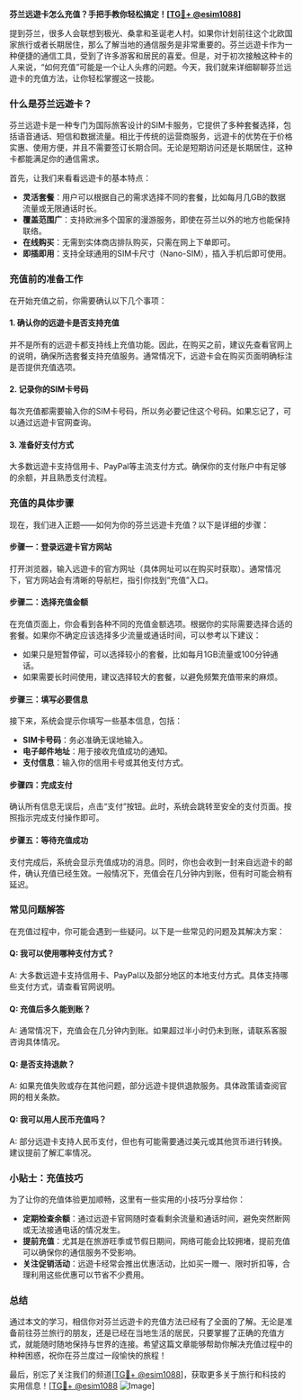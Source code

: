 **芬兰远遊卡怎么充值？手把手教你轻松搞定！[[TG💪+ @esim1088](https://t.me/s/esim1088)]**

提到芬兰，很多人会联想到极光、桑拿和圣诞老人村。如果你计划前往这个北欧国家旅行或者长期居住，那么了解当地的通信服务是非常重要的。芬兰远遊卡作为一种便捷的通信工具，受到了许多游客和居民的喜爱。但是，对于初次接触这种卡的人来说，“如何充值”可能是一个让人头疼的问题。今天，我们就来详细聊聊芬兰远遊卡的充值方法，让你轻松掌握这一技能。

### 什么是芬兰远遊卡？

芬兰远遊卡是一种专门为国际旅客设计的SIM卡服务，它提供了多种套餐选择，包括语音通话、短信和数据流量。相比于传统的运营商服务，远遊卡的优势在于价格实惠、使用方便，并且不需要签订长期合同。无论是短期访问还是长期居住，这种卡都能满足你的通信需求。

首先，让我们来看看远遊卡的基本特点：
- **灵活套餐**：用户可以根据自己的需求选择不同的套餐，比如每月几GB的数据流量或无限通话时长。
- **覆盖范围广**：支持欧洲多个国家的漫游服务，即使在芬兰以外的地方也能保持联络。
- **在线购买**：无需到实体商店排队购买，只需在网上下单即可。
- **即插即用**：支持全球通用的SIM卡尺寸（Nano-SIM），插入手机后即可使用。

### 充值前的准备工作

在开始充值之前，你需要确认以下几个事项：

#### 1. 确认你的远遊卡是否支持充值
并不是所有的远遊卡都支持线上充值功能。因此，在购买之前，建议先查看官网上的说明，确保所选套餐支持充值服务。通常情况下，远遊卡会在购买页面明确标注是否提供充值选项。

#### 2. 记录你的SIM卡号码
每次充值都需要输入你的SIM卡号码，所以务必要记住这个号码。如果忘记了，可以通过远遊卡官网查询。

#### 3. 准备好支付方式
大多数远遊卡支持信用卡、PayPal等主流支付方式。确保你的支付账户中有足够的余额，并且熟悉支付流程。

### 充值的具体步骤

现在，我们进入正题——如何为你的芬兰远遊卡充值？以下是详细的步骤：

#### 步骤一：登录远遊卡官方网站
打开浏览器，输入远遊卡的官方网址（具体网址可以在购买时获取）。通常情况下，官方网站会有清晰的导航栏，指引你找到“充值”入口。

#### 步骤二：选择充值金额
在充值页面上，你会看到各种不同的充值金额选项。根据你的实际需要选择合适的套餐。如果你不确定应该选择多少流量或通话时间，可以参考以下建议：
- 如果只是短暂停留，可以选择较小的套餐，比如每月1GB流量或100分钟通话。
- 如果需要长时间使用，建议选择较大的套餐，以避免频繁充值带来的麻烦。

#### 步骤三：填写必要信息
接下来，系统会提示你填写一些基本信息，包括：
- **SIM卡号码**：务必准确无误地输入。
- **电子邮件地址**：用于接收充值成功的通知。
- **支付信息**：输入你的信用卡号或其他支付方式。

#### 步骤四：完成支付
确认所有信息无误后，点击“支付”按钮。此时，系统会跳转至安全的支付页面。按照指示完成支付操作即可。

#### 步骤五：等待充值成功
支付完成后，系统会显示充值成功的消息。同时，你也会收到一封来自远遊卡的邮件，确认充值已经生效。一般情况下，充值会在几分钟内到账，但有时可能会稍有延迟。

### 常见问题解答

在充值过程中，你可能会遇到一些疑问。以下是一些常见的问题及其解决方案：

#### Q: 我可以使用哪种支付方式？
A: 大多数远遊卡支持信用卡、PayPal以及部分地区的本地支付方式。具体支持哪些支付方式，请查看官网说明。

#### Q: 充值后多久能到账？
A: 通常情况下，充值会在几分钟内到账。如果超过半小时仍未到账，请联系客服咨询具体情况。

#### Q: 是否支持退款？
A: 如果充值失败或存在其他问题，部分远遊卡提供退款服务。具体政策请查阅官网的相关条款。

#### Q: 我可以用人民币充值吗？
A: 部分远遊卡支持人民币支付，但也有可能需要通过美元或其他货币进行转换。建议提前了解汇率情况。

### 小贴士：充值技巧

为了让你的充值体验更加顺畅，这里有一些实用的小技巧分享给你：
- **定期检查余额**：通过远遊卡官网随时查看剩余流量和通话时间，避免突然断网或无法接通电话的情况发生。
- **提前充值**：尤其是在旅游旺季或节假日期间，网络可能会比较拥堵，提前充值可以确保你的通信服务不受影响。
- **关注促销活动**：远遊卡经常会推出优惠活动，比如买一赠一、限时折扣等，合理利用这些优惠可以节省不少费用。

### 总结

通过本文的学习，相信你对芬兰远遊卡的充值方法已经有了全面的了解。无论是准备前往芬兰旅行的朋友，还是已经在当地生活的居民，只要掌握了正确的充值方式，就能随时随地保持与世界的连接。希望这篇文章能够帮助你解决充值过程中的种种困惑，祝你在芬兰度过一段愉快的旅程！

最后，别忘了关注我们的频道[[TG💪+ @esim1088](https://t.me/s/esim1088)]，获取更多关于旅行和科技的实用信息！[[TG💪+ @esim1088](https://t.me/s/esim1088) ![Image](https://i.postimg.cc/4NQfJmqS/Snipaste-2025-05-13-00-14-12.png)]
